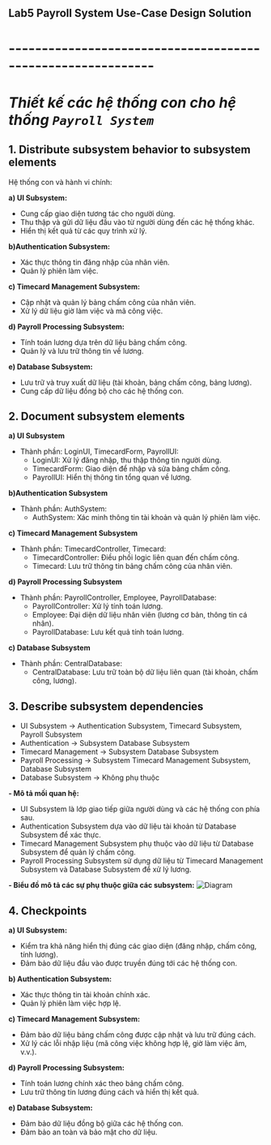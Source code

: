 
## Lab5 Payroll System Use-Case Design Solution

# ------------------------------------------------------------

# ***Thiết kế các hệ thống con cho hệ thống `Payroll System`***

## 1. Distribute subsystem behavior to subsystem elements  
Hệ thống con và hành vi chính:

**a) UI Subsystem:**

- Cung cấp giao diện tương tác cho người dùng.
- Thu thập và gửi dữ liệu đầu vào từ người dùng đến các hệ thống khác.
- Hiển thị kết quả từ các quy trình xử lý.

**b)Authentication Subsystem:**

- Xác thực thông tin đăng nhập của nhân viên.
- Quản lý phiên làm việc.

**c) Timecard Management Subsystem:**

- Cập nhật và quản lý bảng chấm công của nhân viên.
- Xử lý dữ liệu giờ làm việc và mã công việc.

**d) Payroll Processing Subsystem:**

- Tính toán lương dựa trên dữ liệu bảng chấm công.
- Quản lý và lưu trữ thông tin về lương.

**e) Database Subsystem:**

- Lưu trữ và truy xuất dữ liệu (tài khoản, bảng chấm công, bảng lương).
- Cung cấp dữ liệu đồng bộ cho các hệ thống con.


## 2. Document subsystem elements
**a) UI Subsystem**
- Thành phần: LoginUI, TimecardForm, PayrollUI:
    + LoginUI: Xử lý đăng nhập, thu thập thông tin người dùng.
    + TimecardForm: Giao diện để nhập và sửa bảng chấm công.
    + PayrollUI: Hiển thị thông tin tổng quan về lương.

**b)Authentication Subsystem**
- Thành phần: AuthSystem:
    + AuthSystem: Xác minh thông tin tài khoản và quản lý phiên làm việc.

**c) Timecard Management Subsystem**
- Thành phần: TimecardController, Timecard:
    + TimecardController: Điều phối logic liên quan đến chấm công.
    + Timecard: Lưu trữ thông tin bảng chấm công của nhân viên.

**d) Payroll Processing Subsystem**
- Thành phần: PayrollController, Employee, PayrollDatabase:
    + PayrollController: Xử lý tính toán lương.
    + Employee: Đại diện dữ liệu nhân viên (lương cơ bản, thông tin cá nhân).
    + PayrollDatabase: Lưu kết quả tính toán lương.

**c) Database Subsystem**
- Thành phần: CentralDatabase:
    + CentralDatabase: Lưu trữ toàn bộ dữ liệu liên quan (tài khoản, chấm công, lương).


## 3. Describe subsystem dependencies

- UI Subsystem -> Authentication Subsystem, Timecard Subsystem, Payroll Subsystem
- Authentication -> Subsystem	Database Subsystem
- Timecard Management -> Subsystem	Database Subsystem
- Payroll Processing -> Subsystem	Timecard Management Subsystem, Database Subsystem
- Database Subsystem -> Không phụ thuộc

**- Mô tả mối quan hệ:**
- UI Subsystem là lớp giao tiếp giữa người dùng và các hệ thống con phía sau.
- Authentication Subsystem dựa vào dữ liệu tài khoản từ Database Subsystem để xác thực.
- Timecard Management Subsystem phụ thuộc vào dữ liệu từ Database Subsystem để quản lý chấm công.
- Payroll Processing Subsystem sử dụng dữ liệu từ Timecard Management Subsystem và Database Subsystem để xử lý lương.

**- Biểu đồ mô tả các sự phụ thuộc giữa các subsystem:**
![Diagram](https://www.planttext.com/api/plantuml/png/Z5H1JiCm4Bpx5LOkdFe13gYeKAaIIAWbtBVEqhWuTcGxI1NYPHnu4b_0Rft43ab4ZhipdjdPLNw-lfV6WhPD9KWDx0qEIBCdE6ab1DsTZCKgen-4kgzhvnkwQ_OcQVgF2J26FgW3b_bcK7tc5JBGnLhfQj0AQe7oILAnsyQMA2rdOBcISy8UUN4y-b3hW3w2T8NAFJhtMWjVAMczFTGJWE4qMXsHsLxa3YpimU2egJPfns9e39U7EKy1FMafz6SLs-QSpdrL2tL2zDY9gKTQaNfGTjfNT8lYl3fJyjgGS1rqiRY95aQlaqLZbk3Ys_78IxPTEGLtr-IHsqQsXOn4SXuO3-cnBo1uuRJfIcFXZO0m6KcqOpFz4Zmvhy_Ktj88B6Q7CNZTY7_n9g_gF2LQpV7TEIz1ks1Mga1dlKyYoYMr7Swkp-WlQkWwDxrTwbrCaORvhj6oiglIZNnLKzJ17NlspYgDRIEGoH9buNzSlm000F__0m00)

## 4. Checkpoints
**a) UI Subsystem:**
- Kiểm tra khả năng hiển thị đúng các giao diện (đăng nhập, chấm công, tính lương).
- Đảm bảo dữ liệu đầu vào được truyền đúng tới các hệ thống con.

**b) Authentication Subsystem:**
- Xác thực thông tin tài khoản chính xác.
- Quản lý phiên làm việc hợp lệ.

**c) Timecard Management Subsystem:**
- Đảm bảo dữ liệu bảng chấm công được cập nhật và lưu trữ đúng cách.
- Xử lý các lỗi nhập liệu (mã công việc không hợp lệ, giờ làm việc âm, v.v.).

**d) Payroll Processing Subsystem:**
- Tính toán lương chính xác theo bảng chấm công.
- Lưu trữ thông tin lương đúng cách và hiển thị kết quả.

**e) Database Subsystem:**
- Đảm bảo dữ liệu đồng bộ giữa các hệ thống con.
- Đảm bảo an toàn và bảo mật cho dữ liệu.

